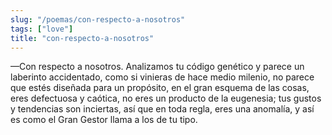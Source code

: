 ```yaml
---
slug: "/poemas/con-respecto-a-nosotros"
tags: ["love"]
title: "con-respecto-a-nosotros"
---
```

—Con respecto a nosotros. Analizamos tu código genético y parece un laberinto accidentado, como si vinieras de hace medio milenio, no parece que estés diseñada para un propósito, en el gran esquema de las cosas, eres defectuosa y caótica, no eres un producto de la eugenesia; tus gustos y tendencias son inciertas, así que en toda regla, eres una anomalía, y así es como el Gran Gestor llama a los de tu tipo.